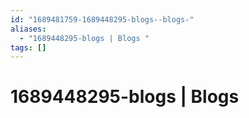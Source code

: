 ```yaml
---
id: "1689481759-1689448295-blogs--blogs-"
aliases:
  - "1689448295-blogs | Blogs "
tags: []
---
```


# 1689448295-blogs | Blogs 